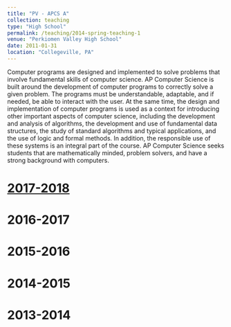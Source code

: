 ```yaml
---
title: "PV - APCS A"
collection: teaching
type: "High School"
permalink: /teaching/2014-spring-teaching-1
venue: "Perkiomen Valley High School"
date: 2011-01-31
location: "Collegeville, PA"
---
```


Computer programs are designed and implemented to solve problems that involve fundamental skills of computer science.
AP Computer Science is built around the development of computer programs to correctly solve a given problem. The programs must
be understandable, adaptable, and if needed, be able to interact with the user. At the same time, the design and implementation of computer programs is used as a context for introducing other important aspects of computer science, including the development and analysis of algorithms, the development and use of fundamental data structures, the study of standard algorithms and typical applications, and the use of logic and formal methods. In addition, the responsible use of these systems is an integral part of the course. AP Computer Science seeks students that are mathematically minded, problem solvers, and have a strong background with computers.

<a href="https://classroom.google.com/c/NTA2NzcxNzIxMlpa">2017-2018</a>
======

2016-2017
======

2015-2016
======

2014-2015
======

2013-2014
======

